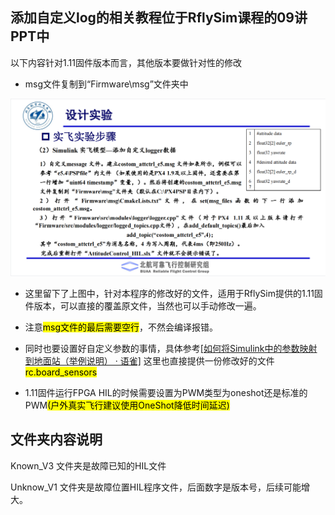 ## 添加自定义log的相关教程位于RflySim课程的09讲PPT中

以下内容针对1.11固件版本而言，其他版本要做针对性的修改

- msg文件复制到“Firmware\msg”文件夹中

![](.\assets\2022-02-22-11-11-26-image.png)

- 这里留下了上图中，针对本程序的修改好的文件，适用于RflySim提供的1.11固件版本，可以直接的覆盖原文件，当然也可以手动修改一遍。

- 注意<mark>msg文件的最后需要空行</mark>，不然会编译报错。

- 同时也要设置好自定义参数的事情，具体参考[[如何将Simulink中的参数映射到地面站（举例说明） · 语雀]](https://www.yuque.com/docs/share/6bd2e284-1002-4915-ae8a-7712b8b48e21?)  这里也直接提供一份修改好的文件<mark>rc.board_sensors</mark>

- 1.11固件运行FPGA HIL的时候需要设置为PWM类型为oneshot还是标准的PWM<mark>(户外真实飞行建议使用OneShot降低时间延迟)</mark>

## 文件夹内容说明

Known_V3 文件夹是故障已知的HIL文件

Unknow_V1 文件夹是故障位置HIL程序文件，后面数字是版本号，后续可能增大。
